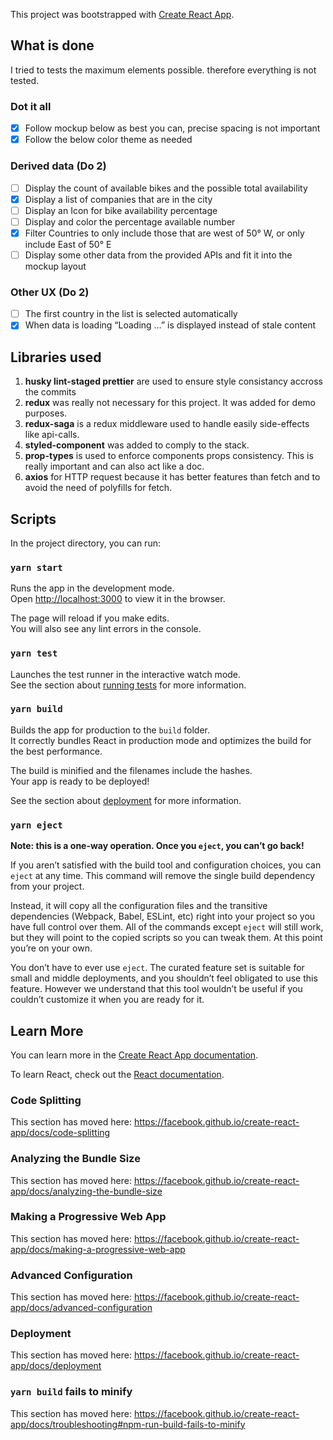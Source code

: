 This project was bootstrapped with [Create React App](https://github.com/facebook/create-react-app).

## What is done
I tried to tests the maximum elements possible. therefore everything is not tested.
### Dot it all
- [x] Follow mockup below as best you can, precise spacing is not important
- [x] Follow the below color theme as needed
### Derived data (Do 2)
- [ ] Display the count of available bikes and the possible total availability
- [x] Display a list of companies that are in the city
- [ ] Display an Icon for bike availability percentage
- [ ] Display and color the percentage available number
- [x] Filter Countries to only include those that are west of 50° W, or only include East of 50° E
- [ ] Display some other data from the provided APIs and fit it into the mockup layout
### Other UX (Do 2)
- [ ] The first country in the list is selected automatically
- [x] When data is loading “Loading …” is displayed instead of stale content

## Libraries used

1. **husky lint-staged prettier**  are used to ensure style consistancy accross the commits
2. **redux**  was really not necessary for this project. It was added for demo purposes.
3. **redux-saga** is a redux middleware used to handle easily side-effects like api-calls.
3. **styled-component** was added to comply to the stack.
4. **prop-types** is used to enforce components props consistency. This is really important and can also act like a doc.
5. **axios** for HTTP request because it has better features than fetch and to avoid the need of polyfills for fetch.



## Scripts

In the project directory, you can run:

### `yarn start`

Runs the app in the development mode.<br />
Open [http://localhost:3000](http://localhost:3000) to view it in the browser.

The page will reload if you make edits.<br />
You will also see any lint errors in the console.

### `yarn test`

Launches the test runner in the interactive watch mode.<br />
See the section about [running tests](https://facebook.github.io/create-react-app/docs/running-tests) for more information.

### `yarn build`

Builds the app for production to the `build` folder.<br />
It correctly bundles React in production mode and optimizes the build for the best performance.

The build is minified and the filenames include the hashes.<br />
Your app is ready to be deployed!

See the section about [deployment](https://facebook.github.io/create-react-app/docs/deployment) for more information.

### `yarn eject`

**Note: this is a one-way operation. Once you `eject`, you can’t go back!**

If you aren’t satisfied with the build tool and configuration choices, you can `eject` at any time. This command will remove the single build dependency from your project.

Instead, it will copy all the configuration files and the transitive dependencies (Webpack, Babel, ESLint, etc) right into your project so you have full control over them. All of the commands except `eject` will still work, but they will point to the copied scripts so you can tweak them. At this point you’re on your own.

You don’t have to ever use `eject`. The curated feature set is suitable for small and middle deployments, and you shouldn’t feel obligated to use this feature. However we understand that this tool wouldn’t be useful if you couldn’t customize it when you are ready for it.

## Learn More

You can learn more in the [Create React App documentation](https://facebook.github.io/create-react-app/docs/getting-started).

To learn React, check out the [React documentation](https://reactjs.org/).

### Code Splitting

This section has moved here: https://facebook.github.io/create-react-app/docs/code-splitting

### Analyzing the Bundle Size

This section has moved here: https://facebook.github.io/create-react-app/docs/analyzing-the-bundle-size

### Making a Progressive Web App

This section has moved here: https://facebook.github.io/create-react-app/docs/making-a-progressive-web-app

### Advanced Configuration

This section has moved here: https://facebook.github.io/create-react-app/docs/advanced-configuration

### Deployment

This section has moved here: https://facebook.github.io/create-react-app/docs/deployment

### `yarn build` fails to minify

This section has moved here: https://facebook.github.io/create-react-app/docs/troubleshooting#npm-run-build-fails-to-minify
